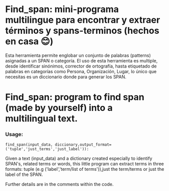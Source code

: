 # Find_span: mini-programa multilingue para encontrar y extraer términos y spans-terminos (hechos en casa  :blush:)
Esta herramienta permite englobar un conjunto de palabras (patterns) asignadas a un SPAN o categoría. El uso de esta herramienta es multiple, desde identificar sinónimos,  corrector de ortografía, hasta etiquetado de palabras en categorías como Persona, Organización, Lugar, lo único que necesitas es un diccionario donde para generar los SPAN.

# Find_span: program to find span (made by yourself) into a multilingual text.

### Usage:
    find_span(input_data, diccionary,output_format= ('tuple','just_terms','just_label')):

Given a text (input_data) and a dictionary created especially to identify SPAN's, related terms or words, this little program can extract terms in three formats: tuple (e.g ('label','term/list of terms')),just the term/terms or just the  label of the SPAN. 

Further details are in the comments within the code.
